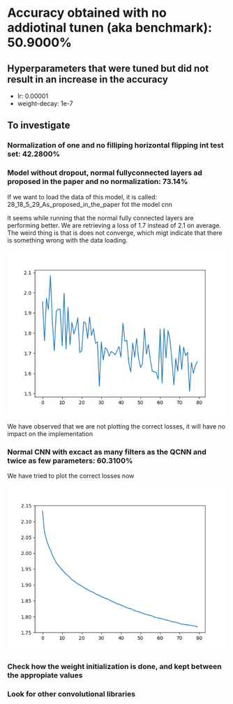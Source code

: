 # Accuracy obtained with no addiotinal tunen (aka benchmark): 50.9000%


## Hyperparameters that were tuned but did not result in an increase in the accuracy

- lr:             0.00001
- weight-decay:   1e-7


## To investigate

### Normalization of one and no filliping horizontal flipping int test set: 42.2800%

### Model without dropout, normal fullyconnected layers ad proposed in the paper and no normalization: 73.14% 
If we want to load the data of this model, it is called: 28_18_5_29_As_proposed_in_the_paper fot the model cnn

It seems while running that the normal fully connected layers are performing better. We are retrieving a loss of 1.7 instead of 2.1 on average. The weird thing is that is does not converge, which migt indicate that there is something wrong with the data loading. 

![Loss function](like_the_paper.png)

We have observed that we are not plotting the correct losses, it will have no impact on the implementation

### Normal CNN with excact as many filters as the QCNN and twice as few parameters: 60.3100%

We have tried to plot the correct losses now

![Loss function](normalCNN.png)

### Check how the weight initialization is done, and kept between the appropiate values 

### Look for other convolutional libraries



